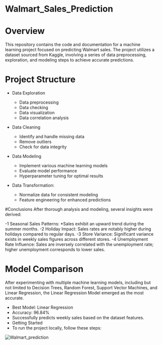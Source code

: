 # Walmart_Sales_Prediction
# Overview
This repository contains the code and documentation for a machine learning project focused on predicting Walmart sales. The project utilizes a dataset sourced from Kaggle, involving a series of data preprocessing, exploration, and modeling steps to achieve accurate predictions.

# Project Structure
* Data Exploration
  * Data preprocessing
  * Data checking
  * Data visualization
  * Data correlation analysis

* Data Cleaning
  * Identify and handle missing data
  * Remove outliers
  * Check for data integrity

* Data Modeling
  * Implement various machine learning models
  * Evaluate model performance
  * Hyperparameter tuning for optimal results

* Data Transformation:
  * Normalize data for consistent modeling
  * Feature engineering for enhanced predictions

#Conclusions
After thorough analysis and modeling, several insights were derived:

-1 Seasonal Sales Patterns:
*Sales exhibit an upward trend during the summer months.
-2 Holiday Impact:
Sales rates are notably higher during holidays compared to regular days.
-3 Store Variance:
Significant variance exists in weekly sales figures across different stores.
-4 Unemployment Rate Influence:
Sales are inversely correlated with the unemployment rate; higher unemployment corresponds to lower sales.
# Model Comparison
After experimenting with multiple machine learning models, including but not limited to Decision Trees, Random Forest, Support Vector Machines, and Linear Regression, the Linear Regression Model emerged as the most accurate.

- Best Model: Linear Regression
- Accuracy: 96.84%
- Successfully predicts weekly sales based on the dataset features.
- Getting Started
- To run the project locally, follow these steps:







![Walmart_prediction](https://github.com/rajeshsingh123/Walmart_Sales_Prediction/assets/100190385/0c1ebd42-9ea9-4f5d-a010-c8d39c4d1f1f)
